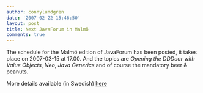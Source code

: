 ```yaml
---
author: connylundgren
date: '2007-02-22 15:46:50'
layout: post
title: Next JavaForum in Malmö
comments: true
---
```


The schedule for the Malmö edition of JavaForum has been posted, it takes
place on 2007-03-15 at 17.00. And the topics are _Opening the DDDoor with
Value Objects_, _Neo_, _Java Generics_ and of course the mandatory beer &
peanuts.

More details available (in Swedish)
[here](http://www.javaforum.se/jf/index.jsp?meeting=12)

